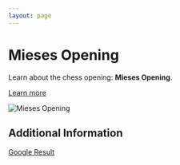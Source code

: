 ```yaml
---
layout: page
---
```

# Mieses Opening

Learn about the chess opening: **Mieses Opening**.

[Learn more](https://www.thechesswebsite.com/mieses-opening/)

![Mieses Opening](https://www.thechesswebsite.com/wp-content/uploads/2017/03/mieses-opening.jpg)

## Additional Information

[Google Result](https://www.chess.com/openings/Mieses-Opening)
